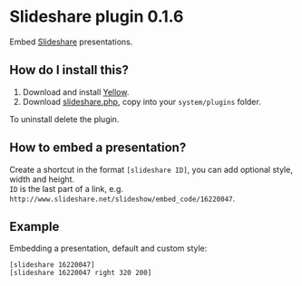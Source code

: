 Slideshare plugin 0.1.6
=======================
Embed [Slideshare](http://www.slideshare.net/) presentations.

How do I install this?
----------------------
1. Download and install [Yellow](https://github.com/datenstrom/yellow/).  
2. Download [slideshare.php](slideshare.php?raw=true), copy into your `system/plugins` folder.  

To uninstall delete the plugin.

How to embed a presentation?
----------------------------
Create a shortcut in the format `[slideshare ID]`, you can add optional style, width and height.    
`ID` is the last part of a link, e.g. `http://www.slideshare.net/slideshow/embed_code/16220047`.

Example
-------
Embedding a presentation, default and custom style:

    [slideshare 16220047]
    [slideshare 16220047 right 320 200]